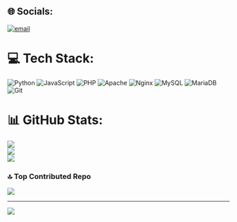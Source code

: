 
## 🌐 Socials:
[![email](https://img.shields.io/badge/Email-D14836?logo=gmail&logoColor=white)](mailto:letdes50@gmail.com) 

# 💻 Tech Stack:
![Python](https://img.shields.io/badge/python-3670A0?style=for-the-badge&logo=python&logoColor=ffdd54) ![JavaScript](https://img.shields.io/badge/javascript-%23323330.svg?style=for-the-badge&logo=javascript&logoColor=%23F7DF1E) ![PHP](https://img.shields.io/badge/php-%23777BB4.svg?style=for-the-badge&logo=php&logoColor=white) ![Apache](https://img.shields.io/badge/apache-%23D42029.svg?style=for-the-badge&logo=apache&logoColor=white) ![Nginx](https://img.shields.io/badge/nginx-%23009639.svg?style=for-the-badge&logo=nginx&logoColor=white) ![MySQL](https://img.shields.io/badge/mysql-4479A1.svg?style=for-the-badge&logo=mysql&logoColor=white) ![MariaDB](https://img.shields.io/badge/MariaDB-003545?style=for-the-badge&logo=mariadb&logoColor=white) ![Git](https://img.shields.io/badge/git-%23F05033.svg?style=for-the-badge&logo=git&logoColor=white)
# 📊 GitHub Stats:
![](https://github-readme-stats.vercel.app/api?username=Soundhearddev&theme=dark&hide_border=false&include_all_commits=false&count_private=false)<br/>
![](https://nirzak-streak-stats.vercel.app/?user=Soundhearddev&theme=dark&hide_border=false)<br/>
![](https://github-readme-stats.vercel.app/api/top-langs/?username=Soundhearddev&theme=dark&hide_border=false&include_all_commits=false&count_private=false&layout=compact)

### 🔝 Top Contributed Repo
![](https://github-contributor-stats.vercel.app/api?username=Soundhearddev&limit=5&theme=dark&combine_all_yearly_contributions=true)

---
[![](https://visitcount.itsvg.in/api?id=Soundhearddev&icon=4&color=8)](https://visitcount.itsvg.in)

<!-- Proudly created with GPRM ( https://gprm.itsvg.in ) -->
